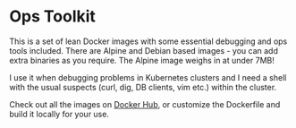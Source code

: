 
# Ops Toolkit

This is a set of lean Docker images with some essential debugging and ops tools included. There are Alpine and Debian based images - you can add extra binaries as you require. The Alpine image weighs in at under 7MB!

I use it when debugging problems in Kubernetes clusters and I need a shell with the usual suspects (curl, dig, DB clients, vim etc.) within the cluster.

Check out all the images on [Docker Hub](https://hub.docker.com/repository/docker/sumeshpremraj/ops-toolkit/), or customize the Dockerfile and build it locally for your use.
